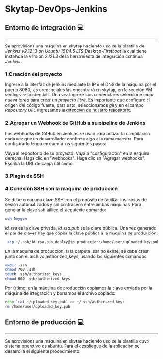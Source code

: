 # Skytap-DevOps-Jenkins
## Entorno de integración :computer:
---
Se aprovisiona una máquina en skytap haciendo uso de la plantilla de _Jenkins v2.121.3 on Ubuntu 16.04.5 LTS Desktop-Firstboot_ la cual tiene instalada la versión _2.121.3_ de la herramienta de integración contínua _Jenkins_. 

### 1.Creación del proyecto
Ingrese a la interfaz de jenkins mediante la IP o el DNS de la máquina por el puerto 8080, las credenciales las encontrará en skytap, en la sección VM settings -> credentials.
Una vez ingrese sus credenciales seleccione _crear nueva tarea_ para crear un _proyecto libre_. Es importante que configure el origen del código fuente, para esto, seleccionamos _git_ y en el campo _Repository URL_ ingresamos la [dirección de nuestro repositorio](https://github.com/mayi29/js-jenkis).
### 2.Agregar un Webhook de GitHub a su pipeline de Jenkins
Los webhooks de GitHub en Jenkins se usan para activar la compilación cada vez que un desarrollador confirma algo a la rama maestra. Para configurarlo tenga en cuenta los siguientes pasos:

Vaya al repositorio de su proyecto.
Vaya a "configuración" en la esquina derecha.
Haga clic en "webhooks".
Haga clic en "Agregar webhooks".
Escriba la URL de carga útil como

### 3.Plugin de SSH

### 4.Conexión SSH con la máquina de producción
Se debe crear una clave SSH con el propósito de facilitar los inicios de sesión automatizados y sin contraseña entre ambas máquinas. Para generar la clave ssh utilice el sieguiente comando:
```sh
ssh-keygen
```
_id_rsa_ es la clave privada, _id_rsa.pub_ es la clave pública. Una vez generado el par de claves hay que copiar la clave pública a la máquina de producción:
```sh
 scp ~/.ssh/id_rsa.pub deploy@ip_produccion:/home/user/uploaded_key.pub
```
En la máquina de producción, si la carpeta .ssh no existe, se debe crear junto con el archivo authorized_keys, usando los siguientes comandos:
```sh
mkdir .ssh
chmod 700 .ssh
touch .ssh/authorized_keys
chmod 600 .ssh/authorized_keys
```
Por último, en la máquina de producción copiamos la clave enviada por la máquina de integración y borramos el archivo copiado:
```sh
echo `cat ~/uploaded_key.pub` >> ~/.ssh/authorized_keys
rm /home/user/uploaded_key.pub
```
## Entorno de producción :computer: 
---
Se aprovisiona una máquina en skytap haciendo uso de la plantilla cuyo sistema operativo es ubuntu. Para el despliegue de la aplicación se desarrolla el siguiente procedimiento:
